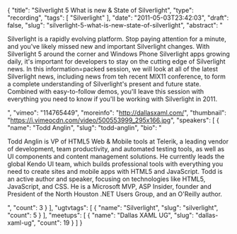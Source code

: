 {
  "title": "Silverlight 5 What is new & State of Silverlight",
  "type": "recording",
  "tags": [
    "Silverlight"
  ],
  "date": "2011-05-03T23:42:03",
  "draft": false,
  "slug": "silverlight-5-what-is-new-state-of-silverlight",
  "abstract": "<p>Silverlight is a rapidly evolving platform. Stop paying attention for a minute, and you've likely missed new and important Silverlight changes. With Silverlight 5 around the corner and Windows Phone Silverlight apps growing daily, it's important for developers to stay on the cutting edge of Silverlight news. In this information=packed session, we will look at all of the latest Silverlight news, including news from teh recent MIX11 conference, to form a complete understanding of Silverlight's present and future state. Combined with easy-to-follow demos, you'll leave this session with everything you need to know if you'll be working with Silverlight in 2011.</p>",
  "vimeo": "114765449",
  "moreinfo": "http://dallasxaml.com/",
  "thumbnail": "https://i.vimeocdn.com/video/500553999_295x166.jpg",
  "speakers": [
    {
      "name": "Todd Anglin",
      "slug": "todd-anglin",
      "bio": "<p>Todd Anglin is VP of HTML5 Web & Mobile tools at Telerik, a leading vendor of development, team productivity, and automated testing tools, as well as UI components and content management solutions. He currently leads the global Kendo UI team, which builds professional tools with everything you need to create sites and mobile apps with HTML5 and JavaScript. Todd is an active author and speaker, focusing on technologies like HTML5, JavaScript, and CSS. He is a Microsoft MVP, ASP Insider, founder and President of the North Houston .NET Users Group, and an O'Reilly author.</p>",
      "count": 3
    }
  ],
  "ugtvtags": [
    {
      "name": "Silverlight",
      "slug": "silverlight",
      "count": 5
    }
  ],
  "meetups": [
    {
      "name": "Dallas XAML UG",
      "slug": "dallas-xaml-ug",
      "count": 19
    }
  ]
}